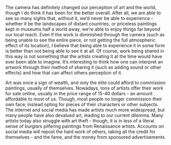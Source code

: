 The camera has definitely changed our perception of art and the world, though I do think it has been for the better overall. After all, we are able to see so many sights that, without it, we’d never be able to experience - whether it be the landscapes of distant countries, or priceless paintings kept in museums half a world away, we’re able to enjoy things far beyond our local reach. Even if the work is diminished through the camera (such as being unable to see the entire piece, or not getting the full atmospheric effect of its location), I believe that being able to experience it in some form is better than not being able to see it at all. Of course, work being shared in this way is not something that the artists creating it at the time would have ever been able to imagine. It’s interesting to think how one can interpret an artwork through their method of sharing it (such as adding sound or other effects) and how that can affect others perception of it. 

Art was once a sign of wealth, and only the elite could afford to commission paintings, usually of themselves. Nowadays, tons of artists offer their work for sale online, usually in the price range of 15-40 dollars - an amount affordable to most of us. Though, most people no longer commission their own face; instead opting for pieces of their characters or other subjects. The internet and social media has made artists much more widespread, but many people have also devalued art, leading to our current dilemma. Many artists today also struggle with art theft - though, it is in less of a literal sense of burglars pilfering paintings from Renaissance artists. Accounts on social media will repost the hard work of others, taking all the credit for themselves - and the fame, and the money from sponsored advertisements. 
